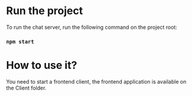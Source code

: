 # Run the project

To run the chat server, run the following command on the project root:

### `npm start`

# How to use it?

You need to start a frontend client, the frontend application is available on the Client folder.